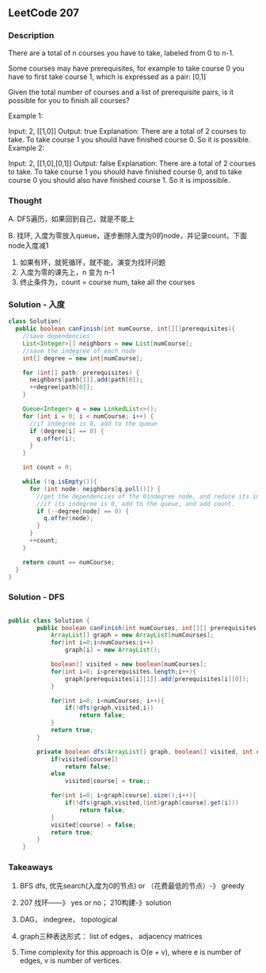 ## LeetCode 207

### Description
There are a total of n courses you have to take, labeled from 0 to n-1.

Some courses may have prerequisites, for example to take course 0 you have to first take course 1, which is expressed as a pair: [0,1]

Given the total number of courses and a list of prerequisite pairs, is it possible for you to finish all courses?

Example 1:

Input: 2, [[1,0]]
Output: true
Explanation: There are a total of 2 courses to take.
             To take course 1 you should have finished course 0. So it is possible.
Example 2:

Input: 2, [[1,0],[0,1]]
Output: false
Explanation: There are a total of 2 courses to take.
             To take course 1 you should have finished course 0, and to take course 0 you should
             also have finished course 1. So it is impossible.

### Thought
A. DFS遍历，如果回到自己，就是不能上

B. 找环, 入度为零放入queue，逐步删除入度为0的node，并记录count，下面node入度减1
1. 如果有环，就死循环，就不能，演变为找环问题
2. 入度为零的课先上，n 变为 n-1
3. 终止条件为，count = course num, take all the courses

### Solution - 入度
```java
class Solution{
  public boolean canFinish(int numCourse, int[][]prerequisites){
    //save dependencies
    List<Integer>[] neighbors = new List[numCourse];
    //save the indegree of each node
    int[] degree = new int[numCourse];

    for (int[] path: prerequisites) {
      neighbors[path[1]].add(path[0]);
      ++degree[path[0]];
    }

    Queue<Integer> q = new LinkedList<>();
    for (int i = 0; i < numCourse; i++) {
      //if indegree is 0, add to the queue
      if (degree[i] == 0) {
        q.offer(i);
      }
    }

    int count = 0;

    while (!q.isEmpty()){
      for (int node: neighbors[q.poll()]) {
        //get the dependencies of the 0indegree node, and reduce its indegree by 1
        //if its indegree is 0, add to the queue, and add count.
        if (--degree[node] == 0) {
          q.offer(node);
        }
      }
      ++count;
    }

    return count == numCourse;
  }
}
```

### Solution - DFS
``` java

public class Solution {
        public boolean canFinish(int numCourses, int[][] prerequisites) {
            ArrayList[] graph = new ArrayList[numCourses];
            for(int i=0;i<numCourses;i++)
                graph[i] = new ArrayList();

            boolean[] visited = new boolean[numCourses];
            for(int i=0; i<prerequisites.length;i++){
                graph[prerequisites[i][1]].add(prerequisites[i][0]);
            }

            for(int i=0; i<numCourses; i++){
                if(!dfs(graph,visited,i))
                    return false;
            }
            return true;
        }

        private boolean dfs(ArrayList[] graph, boolean[] visited, int course){
            if(visited[course])
                return false;
            else
                visited[course] = true;;

            for(int i=0; i<graph[course].size();i++){
                if(!dfs(graph,visited,(int)graph[course].get(i)))
                    return false;
            }
            visited[course] = false;
            return true;
        }
    }
```

### Takeaways
1. BFS dfs, 优先search(入度为0的节点) or （花费最低的节点）-》 greedy

2. 207 找环——》 yes or no；
   210构建-》solution

3. DAG， indegree， topological

4. graph三种表达形式： list of edges， adjacency matrices

5. Time complexity for this approach is O(e + v), where e is number of edges, v is number of
vertices.
